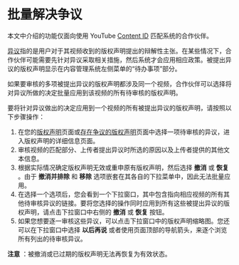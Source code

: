 # 批量解决争议

本文中介绍的功能仅面向使用 YouTube [Content ID](http://www.youtube.com/t/contentid) 匹配系统的合作伙伴。

[异议](https://support.google.com/youtube/answer/6085539)指的是用户对于其视频收到的版权声明提出的辩解性主张。在某些情况下，合作伙伴可能需要先针对异议采取相关措施，然后系统才会应用相应政策。被提出异议的版权声明显示在内容管理系统左侧菜单的“待办事项”部分。

如果要审核的多项被提出异议的版权声明都涉及同一个视频，合作伙伴可以选择将对异议所做的决定批量应用到该视频的所有待审核的版权声明。

要将针对异议做出的决定应用到一个视频的所有被提出异议的版权声明，请按照以下步骤操作：

1. 在您的[版权声明](https://www.youtube.com/content_id#claim/s)页面或[存在争议的版权声明](https://www.youtube.com/content_id#claim/ds)页面中选择一项待审核的异议，进入版权声明的详细信息页面。
2. 审核视频的匹配部分、上传者提出异议时所选的原因以及上传者提供的其他文本信息。
3. 根据实际情况确定版权声明无效或重申原有版权声明，然后选择 **撤消** 或 **恢复** 。由于 **撤消并排除** 和 **移除** 选项嵌套在其各自的下拉菜单中，因此无法批量应用。
4. 在选择一个选项后，您会看到一个下拉窗口，其中包含指向相应视频的所有其他待审核异议的链接。要将您选择的操作同时应用到所有这些被提出异议的版权声明，请点击下拉窗口中右侧的 **撤消** 或 **恢复** 按钮。
5. 如果您想要逐一审核这些异议，可以点击下拉窗口中的版权声明缩略图。您还可以在下拉窗口中选择 **以后再说** 或者使用页面顶部的导航箭头，来逐个浏览所有列出的待审核异议。

**注意** ：被撤消或已过期的版权声明无法再恢复为有效状态。